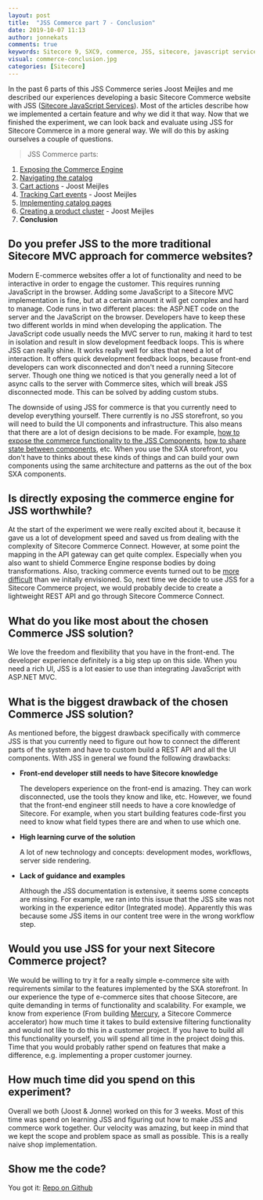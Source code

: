 ```yaml
---
layout: post
title:  "JSS Commerce part 7 - Conclusion"
date: 2019-10-07 11:13
author: jonnekats
comments: true
keywords: Sitecore 9, SXC9, commerce, JSS, sitecore, javascript services
visual: commerce-conclusion.jpg
categories: [Sitecore]
---
```

In the past 6 parts of this JSS Commerce series Joost Meijles and me described our experiences developing a basic Sitecore Commerce website with JSS ([Sitecore JavaScript Services](https://jss.sitecore.com)). Most of the articles describe how we implemented a certain feature and why we did it that way. Now that we finished the experiment, we can look back and evaluate using JSS for Sitecore Commerce in a more general way. We will do this by asking ourselves a couple of questions.

<!--more-->

> JSS Commerce parts:
1. [Exposing the Commerce Engine](/2019/exposing-the-commerce-engine/)
2. [Navigating the catalog](/2019/navigating-the-catalog/)
3. [Cart actions](https://joost.meijles.com/jss_cart_actions/) - Joost Meijles
4. [Tracking Cart events](https://joost.meijles.com/jss_tracking_commerce/) - Joost Meijles
5. [Implementing catalog pages](/2019/implement-catalog-pages/)
6. [Creating a product cluster](https://joost.meijles.com/jss_product_cluster/) - Joost Meijles
7. **Conclusion** 

## Do you prefer JSS to the more traditional Sitecore MVC approach for commerce websites?
Modern E-commerce websites offer a lot of functionality and need to be interactive in order to engage the customer. This requires running JavaScript in the browser. Adding some JavaScript to a Sitecore MVC implementation is fine, but at a certain amount it will get complex and hard to manage. Code runs in two different places: the ASP.NET code on the server and the JavaScript on the browser. Developers have to keep these two different worlds in mind when developing the application. The JavaScript code usually needs the MVC server to run, making it hard to test in isolation and result in slow development feedback loops. This is where JSS can really shine. It works really well for sites that need a lot of interaction. It offers quick development feedback loops, because front-end developers can work disconnected and don't need a running Sitecore server. Though one thing we noticed is that you generally need a lot of async calls to the server with Commerce sites, which will break JSS disconnected mode. This can be solved by adding custom stubs. 

The downside of using JSS for commerce is that you currently need to develop everything yourself. There currently is no JSS storefront, so you will need to build the UI components and infrastructure. This also means that there are a lot of design decisions to be made. For example, [how to expose the commerce functionality to the JSS Components](http://jonnekats.nl/2019/exposing-the-commerce-engine/), [how to share state between components](https://joost.meijles.com/jss_cart_actions/), etc. When you use the SXA storefront, you don't have to thinks about these kinds of things and can build your own components using the same architecture and patterns as the out of the box SXA components. 

## Is directly exposing the commerce engine for JSS worthwhile?
At the start of the experiment we were really excited about it, because it gave us a lot of development speed and saved us from dealing with the complexity of Sitecore Commerce Connect. However, at some point the mapping in the API gateway can get quite complex. Especially when you also want to shield Commerce Engine response bodies by doing transformations. Also, tracking commerce events turned out to be [more difficult](https://joost.meijles.com/jss_tracking_commerce/) than we initally envisioned. So, next time we decide to use JSS for a Sitecore Commerce project, we would probably decide to create a lightweight REST API and go through Sitecore Commerce Connect. 

## What do you like most about the chosen Commerce JSS solution?
We love the freedom and flexibility that you have in the front-end. The developer experience definitely is a big step up on this side. When you need a rich UI, JSS is a lot easier to use than integrating JavaScript with ASP.NET MVC. 

## What is the biggest drawback of the chosen Commerce JSS solution?
As mentioned before, the biggest drawback specifically with commerce JSS is that you currently need to figure out how to connect the different parts of the system and have to custom build a REST API and all the UI components. 
With JSS in general we found the following drawbacks: 
- **Front-end developer still needs to have Sitecore knowledge**

   The developers experience on the front-end is amazing. They can work disconnected, use the tools they know and like, etc. However, we found that the front-end engineer still needs to have a core knowledge of Sitecore. For example, when you start building features code-first you need to know what field types there are and when to use which one. 
- **High learning curve of the solution**

   A lot of new technology and concepts: development modes, workflows, server side rendering. 
- **Lack of guidance and examples**

   Although the JSS documentation is extensive, it seems some concepts are missing. For example, we ran into this issue that the JSS site was not working in the experience editor (Integrated mode). Apparently this was because some JSS items in our content tree were in the wrong workflow step.

## Would you use JSS for your next Sitecore Commerce project?
We would be willing to try it for a really simple e-commerce site with requirements similar to the features implemented by the SXA storefront. In our experience the type of e-commerce sites that choose Sitecore, are quite demanding in terms of functionality and scalability. For example, we know from experience (From building [Mercury](https://mercury-ecommerce.com/), a Sitecore Commerce accelerator) how much time it takes to build extensive filtering functionality and would not like to do this in a customer project. If you have to build all this functionality yourself, you will spend all time in the project doing this. Time that you would probably rather spend on features that make a difference, e.g. implementing a proper customer journey. 

## How much time did you spend on this experiment?
Overall we both (Joost & Jonne) worked on this for 3 weeks. Most of this time was spend on learning JSS and figuring out how to make JSS and commerce work together. Our velocity was amazing, but keep in mind that we kept the scope and problem space as small as possible. This is a really naive shop implementation.

## Show me the code?
You got it: [Repo on Github](https://github.com/avivasolutionsnl/jss-commerce)